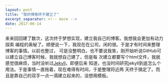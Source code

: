 ```yaml
---
layout: post
title: "我的博客终于建立了"
excerpt_separator: <!-- more -->
date: 2017-06-14
---
```

来来回回建了数次，这次终于梦想实现，建立我自己的博客<!-- more -->。我想我会更加有动力探索
编程的奥秘了。顺便说一下，我现在在公司，闲的很。于是才有时间来整理博客的事情。以前也整过，
可是没整明白，也不要说我笨，刚开始听说GitHub可以建立自己博客时候，我就想自己建了，但是每
次建立都要写个html文件，我就感觉很麻烦，当时没听过[Jekyll](http://jekyllrb.com)，即便后来
知道，也没时间研究jekyll到底怎么个用法。于是事情一直拖着，现在难得有时间，于是整理将近两
天终于搞定了。而且是靠自己的双手一点一滴建立起来的，没想用模板。            
